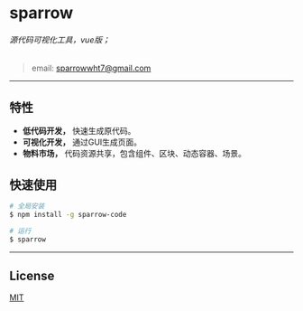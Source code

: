 # sparrow

###### 源代码可视化工具，vue版；
> email: sparrowwht7@gmail.com
---
## 特性

- **低代码开发，** 快速生成原代码。
- **可视化开发，** 通过GUI生成页面。
- **物料市场，** 代码资源共享，包含组件、区块、动态容器、场景。

## 快速使用
```bash
# 全局安装
$ npm install -g sparrow-code

# 运行
$ sparrow
```
---

## License
[MIT](http://opensource.org/licenses/MIT)
